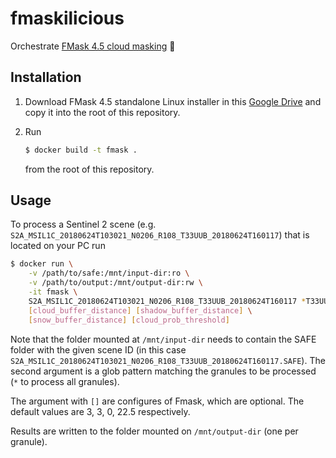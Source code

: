 # fmaskilicious

Orchestrate [FMask 4.5  cloud masking](https://github.com/GERSL/Fmask) 🍭

## Installation

1. Download FMask 4.5 standalone Linux installer in this [Google Drive](https://drive.google.com/drive/folders/1isoMVCrYo1YTc6bLglbmpJKjMCJl33cg)
   and copy it into the root of this repository.

2. Run

   ```bash
   $ docker build -t fmask .
   ```

   from the root of this repository.

## Usage

To process a Sentinel 2 scene (e.g. `S2A_MSIL1C_20180624T103021_N0206_R108_T33UUB_20180624T160117`)
that is located on your PC run

```bash
$ docker run \
    -v /path/to/safe:/mnt/input-dir:ro \
    -v /path/to/output:/mnt/output-dir:rw \
    -it fmask \
    S2A_MSIL1C_20180624T103021_N0206_R108_T33UUB_20180624T160117 *T33UUB* \
    [cloud_buffer_distance] [shadow_buffer_distance] \
    [snow_buffer_distance] [cloud_prob_threshold]
```

Note that the folder mounted at `/mnt/input-dir` needs to contain the SAFE folder with the given
scene ID (in this case `S2A_MSIL1C_20180624T103021_N0206_R108_T33UUB_20180624T160117.SAFE`).
The second argument is a glob pattern matching the granules to be processed (`*` to process all granules).

The argument with `[]` are configures of Fmask, which are optional. The default values are 3, 3, 0, 22.5 respectively.

Results are written to the folder mounted on `/mnt/output-dir` (one per granule).
